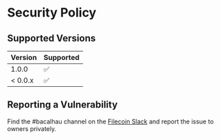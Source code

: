 # Security Policy

## Supported Versions

| Version | Supported          |
| ------- | ------------------ |
| 1.0.0  | :white_check_mark: |
| < 0.0.x | :white_check_mark: |

## Reporting a Vulnerability

Find the #bacalhau channel on the [Filecoin Slack]([url](https://filecoin.io/slack)) and report the issue to owners privately.
